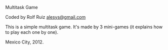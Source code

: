 Multitask Game

Coded by Rolf Ruiz
alesys@gmail.com

This is a simple multitask game. It's made by 3 mini-games (it explains how to play each one by one).

Mexico City, 2012.
